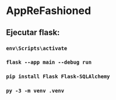 # AppReFashioned
## Ejecutar flask:
### `env\Scripts\activate`
### `flask --app main --debug run`
### `pip install Flask Flask-SQLAlchemy`
### `py -3 -m venv .venv`